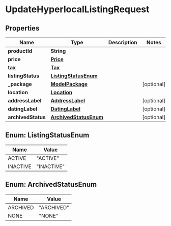 

# UpdateHyperlocalListingRequest


## Properties

| Name | Type | Description | Notes |
|------------ | ------------- | ------------- | -------------|
|**productId** | **String** |  |  |
|**price** | [**Price**](Price.md) |  |  |
|**tax** | [**Tax**](Tax.md) |  |  |
|**listingStatus** | [**ListingStatusEnum**](#ListingStatusEnum) |  |  |
|**_package** | [**ModelPackage**](ModelPackage.md) |  |  [optional] |
|**location** | [**Location**](Location.md) |  |  |
|**addressLabel** | [**AddressLabel**](AddressLabel.md) |  |  [optional] |
|**datingLabel** | [**DatingLabel**](DatingLabel.md) |  |  [optional] |
|**archivedStatus** | [**ArchivedStatusEnum**](#ArchivedStatusEnum) |  |  [optional] |



## Enum: ListingStatusEnum

| Name | Value |
|---- | -----|
| ACTIVE | &quot;ACTIVE&quot; |
| INACTIVE | &quot;INACTIVE&quot; |



## Enum: ArchivedStatusEnum

| Name | Value |
|---- | -----|
| ARCHIVED | &quot;ARCHIVED&quot; |
| NONE | &quot;NONE&quot; |



